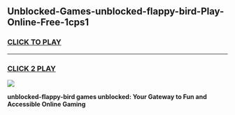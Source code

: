 
## Unblocked-Games-unblocked-flappy-bird-Play-Online-Free-1cps1
<h3>
<a href="https://premium76.site?title=unblocked-flappy-bird&ref=26A">CLICK TO PLAY</a></h3>
<hr>

<h3>
<a href="https://premium76.site?title=unblocked-flappy-bird&ref=26A">CLICK 2 PLAY</a>
  
</h3>

<a href="https://premium76.site?title=unblocked-flappy-bird&ref=26A"><img src="https://clearcache.store/games.png"></a>


**unblocked-flappy-bird games unblocked: Your Gateway to Fun and Accessible Online Gaming**
